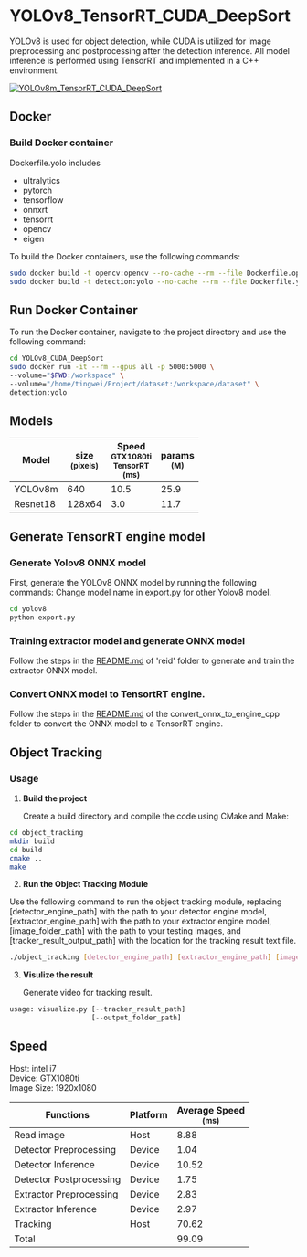 # YOLOv8_TensorRT_CUDA_DeepSort

YOLOv8 is used for object detection, while CUDA is utilized for image preprocessing and postprocessing after the detection inference. All model inference is performed using TensorRT and implemented in a C++ environment.

[![YOLOv8m_TensorRT_CUDA_DeepSort](https://img.youtube.com/vi/ut4S8CK516Y/default.jpg)](https://youtu.be/ut4S8CK516Y)

## Docker
### Build Docker container
Dockerfile.yolo includes
- ultralytics
- pytorch
- tensorflow
- onnxrt
- tensorrt
- opencv
- eigen

To build the Docker containers, use the following commands:

```bash
sudo docker build -t opencv:opencv --no-cache --rm --file Dockerfile.opencv .
sudo docker build -t detection:yolo --no-cache --rm --file Dockerfile.yolo .
```

## Run Docker Container
To run the Docker container, navigate to the project directory and use the following command:

```bash
cd YOLOv8_CUDA_DeepSort
sudo docker run -it --rm --gpus all -p 5000:5000 \
--volume="$PWD:/workspace" \
--volume="/home/tingwei/Project/dataset:/workspace/dataset" \
detection:yolo
```

## Models
| Model        | size<br><sup>(pixels)  | Speed<br><sup>GTX1080ti<br>TensorRT<br>(ms) |  params<br><sup>(M) |
| ------------ | ---------------------- | ------------------------------------------- | ------------------- |
| YOLOv8m      | 640                    | 10.5                                        |  25.9               |
| Resnet18     | 128x64                 | 3.0                                         |  11.7               |

## Generate TensorRT engine model
### Generate Yolov8 ONNX model
    
First, generate the YOLOv8 ONNX model by running the following commands:
Change model name in export.py for other Yolov8 model.

```bash
cd yolov8
python export.py
```

### Training extractor model and generate ONNX model

Follow the steps in the [README.md](reid/README.md) of 'reid' folder to generate and train the extractor ONNX model.

### Convert ONNX model to TensortRT engine.

Follow the steps in the [README.md](convert_onnx_to_engine_cpp/README.md) of the convert_onnx_to_engine_cpp folder to convert the ONNX model to a TensorRT engine.

## Object Tracking

### Usage
1. **Build the project** 

    Create a build directory and compile the code using CMake and Make:

```bash
cd object_tracking
mkdir build
cd build
cmake ..
make
```
2. **Run the Object Tracking Module**

Use the following command to run the object tracking module, replacing [detector_engine_path] with the path to your detector engine model, [extractor_engine_path] with the path to your extractor engine model, [image_folder_path] with the path to your testing images, and [tracker_result_output_path] with the location for the tracking result text file.

```bash
./object_tracking [detector_engine_path] [extractor_engine_path] [image_folder_path] [tracker_result_output_path]
```

3. **Visulize the result**

    Generate video for tracking result.

```python
usage: visualize.py [--tracker_result_path]
                    [--output_folder_path]
```

## Speed

Host: intel i7  
Device: GTX1080ti  
Image Size: 1920x1080

| Functions                | Platform | Average Speed<br><sup>(ms) |
| ------------------------ | -------- | ------------------ |
| Read image               | Host     | 8.88               |
| Detector Preprocessing   | Device   | 1.04               |
| Detector Inference       | Device   | 10.52              |
| Detector Postprocessing  | Device   | 1.75               |           
| Extractor Preprocessing  | Device   | 2.83               |
| Extractor Inference      | Device   | 2.97               |
| Tracking                 | Host     | 70.62              |
| Total                    |          | 99.09              |